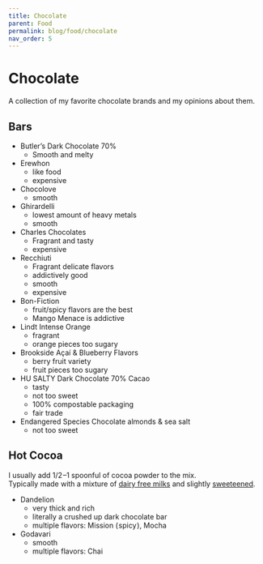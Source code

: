 ```yaml
---
title: Chocolate
parent: Food
permalink: blog/food/chocolate
nav_order: 5
---
```


# Chocolate

A collection of my favorite chocolate brands and my opinions about them.

## Bars

- Butler’s Dark Chocolate 70%
  - Smooth and melty
- Erewhon
  - like food
  - expensive
- Chocolove
  - smooth
- Ghirardelli
  - lowest amount of heavy metals
  - smooth
- Charles Chocolates
  - Fragrant and tasty
  - expensive
- Recchiuti
  - Fragrant delicate flavors
  - addictively good
  - smooth
  - expensive
- Bon-Fiction
  - fruit/spicy flavors are the best
  - Mango Menace is addictive
- Lindt Intense Orange
  - fragrant
  - orange pieces too sugary
- Brookside Açaí & Blueberry Flavors
  - berry fruit variety
  - fruit pieces too sugary
- HU SALTY Dark Chocolate 70% Cacao
  - tasty
  - not too sweet
  - 100% compostable packaging
  - fair trade
- Endangered Species Chocolate almonds & sea salt
  - not too sweet
  

## Hot Cocoa

I usually add 1/2 –1 spoonful of cocoa powder to the mix. <br>Typically made with a mixture of [dairy&nbsp;free&nbsp;milks](./recipes/dairy-free-milk) and slightly&nbsp;[sweeteened](./sauces#sweet).

- Dandelion
  - very thick and rich
  - literally a crushed up dark chocolate bar
  - multiple flavors: Mission ( spicy ), Mocha
- Godavari
  - smooth
  - multiple flavors: Chai


[TRUFF]: https://www.truff.com/
